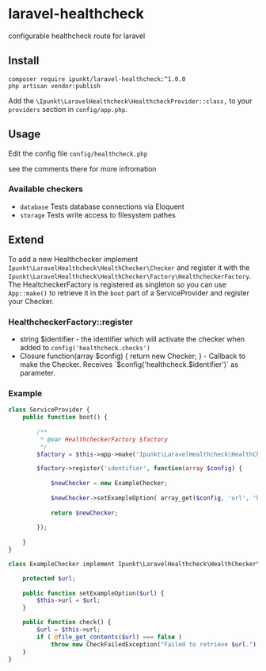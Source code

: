 # laravel-healthcheck
configurable healthcheck route for laravel

## Install
	composer require ipunkt/laravel-healthcheck:^1.0.0
	php artisan vendor:publish

Add the `\Ipunkt\LaravelHealthcheck\HealthcheckProvider::class,` to your `providers` section in `config/app.php`.

## Usage
Edit the config file `config/healthcheck.php`

see the comments there for more infromation

### Available checkers
- `database` Tests database connections via Eloquent
- `storage` Tests write access to filesystem pathes

## Extend
To add a new Healthchecker implement `Ipunkt\LaravelHealthcheck\HealthChecker\Checker` and register it with the
`Ipunkt\LaravelHealthcheck\HealthChecker\Factory\HealthcheckerFactory`.
The HealtcheckerFactory is registered as singleton so you can use `App::make()` to retrieve it in the `boot` part of a
ServiceProvider and register your Checker.

### HealthcheckerFactory::register
- string $identifier - the identifier which will activate the checker when added to `config('healthcheck.checks')`
- Closure function(array $config) { return new Checker; } - Callback to make the Checker. Receives `$config('healthcheck.$identifier')` as parameter.

### Example
```php
class ServiceProvider {
	public function boot() {
	
		/**
		 * @var HealthcheckerFactory $factory
		 */
		$factory = $this->app->make('Ipunkt\LaravelHealthcheck\HealthChecker\Factory\HealthcheckerFactory');

		$factory->register('identifier', function(array $config) {
		
			$newChecker = new ExampleChecker;
			
			$newChecker->setExampleOption( array_get($config, 'url', 'http://www.example.com') );
		
			return $newChecker;
			
		});
		
	}
}

class ExampleChecker implement Ipunkt\LaravelHealthcheck\HealthChecker\Checker {

	protected $url;
	
	public function setExampleOption($url) {
		$this->url = $url;
	}

	public function check() {
		$url = $this->url;
		if ( @file_get_contents($url) === false )
			throw new CheckFailedException("Failed to retrieve $url.");
	}
}
```
